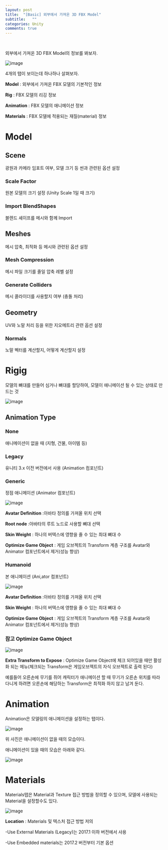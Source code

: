 ```yaml
---
layout: post
title:  "[Basic] 외부에서 가져온 3D FBX Model"
subtitle:   ""
categories: Unity
comments: true
---
```


<br>

외부에서 가져온 3D FBX Model의 정보를 봐보자.

![image](https://user-images.githubusercontent.com/101051124/159121676-864f9270-8c6d-4e04-a368-211d0685d9a8.png)

4개의 탭이 보이는데 하나하나 살펴보자.

**Model** : 외부에서 가져온 FBX 모델의 기본적인 정보

**Rig** : FBX 모델의 리깅 정보

**Animation** : FBX 모델의 애니메이션 정보

**Materials** : FBX 모델에 적용되는 재질(material) 정보

# Model

## Scene 

광원과 카메라 임포트 여부, 모델 크기 등 씬과 관련된 옵션 설정

### Scale Factor

원본 모델의 크기 설정 (Unity Scale 1일 때 크기)

### Import BlendShapes 

블렌드 셰이프를 메시와 함께 Import



## Meshes

메시 압축, 최적화 등 메시와 관련된 옵션 설정

### Mesh Compression

메시 파일 크기를 줄일 압축 레벨 설정

### Generate Colliders

메시 콜라이더를 사용할지 여부 (충돌 처리)



## Geometry

UV와 노말 처리 등을 위한 지오메트리 관련 옵션 설정

### Normals

노말 벡터를 계산할지, 어떻게 계산할지 설정

# Rigig

모델의 뼈대를 만들어 심거나 뼈대를 할당하여, 모델이 애니메이션 될 수 있는 상태로 만드는 것

![image](https://user-images.githubusercontent.com/101051124/159121970-80d7aa66-785f-430f-889b-a9a0813dfbad.png)

## Animation Type

### None

애니메이션이 없을 때 (지형, 건물, 아이템 등)

### Legacy

유니티 3.x 이전 버전에서 사용 (Animation 컴포넌트)

### Generic

정점 애니메이션 (Animator 컴포넌트)

![image](https://user-images.githubusercontent.com/101051124/159122081-07011f08-32dd-48c9-8fdc-bac54c0803e2.png)

**Avatar Definition** :아바타 정의를 가져올 위치 선택

**Root node** :아바타의 루트 노드로 사용할 뼈대 선택

**Skin Weight** : 하나의 버텍스에 영향을 줄 수 있는 최대 뼈대 수

**Optimize Game Object** : 게임 오브젝트의 Transform 계층 구조를 Avatar와 Animator 컴포넌트에서 제거(성능 향상)

### Humanoid

본 애니메이션 (Ani,ator 컴포넌트)

![image](https://user-images.githubusercontent.com/101051124/159122153-78a59efa-7dbb-4d9a-a60d-c433cda4720f.png)

**Avatar Definition** :아바타 정의를 가져올 위치 선택

**Skin Weight** : 하나의 버텍스에 영향을 줄 수 있는 최대 뼈대 수

**Optimize Game Object** : 게임 오브젝트의 Transform 계층 구조를 Avatar와 Animator 컴포넌트에서 제거(성능 향상)

### 참고 Optimize Game Object

![image](https://user-images.githubusercontent.com/101051124/159122307-dfacd095-07c1-4902-b557-3445dc61730a.png)

**Extra Transform to Expose** : Optimize Game Object에 체크 되어있을 때만 활성화 되는 메뉴(체크되는  Transform은 게임오브젝트의 자식 오브젝트로 출력 된다)

예를들어 오른손에 무기를 쥐어 캐릭터가 애니메이션 할 때 무기가 오른손 위치를 따라다니게 하려면 오른손에 해당하는 Transform은 최적화 하지 않고 남겨 둔다.

# Animation

Animation은 모델링의 애니메이션을 설정하는 탭이다.

![image](https://user-images.githubusercontent.com/101051124/159122530-465475c5-ec08-43fb-95c6-8305c4dd137a.png)

위 사진은 애니메이션이 없을 때의 모습이다.

애니메이션이 있을 때의 모습은 아래와 같다.

![image](https://user-images.githubusercontent.com/101051124/159122670-241bac12-18fd-48ff-985b-6572618e1b8d.png)

# Materials

Materials탭은 Material과 Texture 접근 방법을 정의할 수 있으며, 모델에 사용되는 Material을 설정할수도 있다.

![image](https://user-images.githubusercontent.com/101051124/159122793-7a13c72d-2adf-4079-90cd-879c25b1ddca.png)

**Location** : Materials 및 텍스처 접근 방법 저의

-Use External Materials (Legacy)는 2017.1 이하 버전에서 사용

-Use Embedded materials는 2017.2 버전부터 기본 옵션

